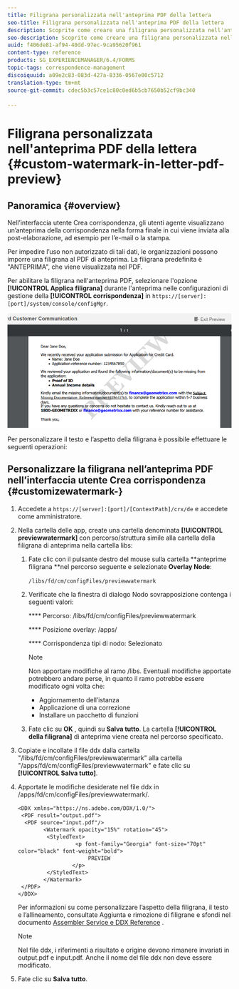 ```yaml
---
title: Filigrana personalizzata nell'anteprima PDF della lettera
seo-title: Filigrana personalizzata nell'anteprima PDF della lettera
description: Scoprite come creare una filigrana personalizzata nell'anteprima PDF della lettera.
seo-description: Scoprite come creare una filigrana personalizzata nell'anteprima PDF della lettera.
uuid: f406de81-af94-40dd-97ec-9ca95620f961
content-type: reference
products: SG_EXPERIENCEMANAGER/6.4/FORMS
topic-tags: correspondence-management
discoiquuid: a09e2c83-083d-427a-8336-0567e00c5712
translation-type: tm+mt
source-git-commit: cdec5b3c57ce1c80c0ed6b5cb7650b52cf9bc340

---
```



# Filigrana personalizzata nell&#39;anteprima PDF della lettera {#custom-watermark-in-letter-pdf-preview}

## Panoramica {#overview}

Nell’interfaccia utente Crea corrispondenza, gli utenti agente visualizzano un’anteprima della corrispondenza nella forma finale in cui viene inviata alla post-elaborazione, ad esempio per l’e-mail o la stampa.

Per impedire l’uso non autorizzato di tali dati, le organizzazioni possono imporre una filigrana al PDF di anteprima. La filigrana predefinita è &quot;ANTEPRIMA&quot;, che viene visualizzata nel PDF.

Per abilitare la filigrana nell&#39;anteprima PDF, selezionare l&#39;opzione **[!UICONTROL Applica filigrana]** durante l&#39;anteprima nelle configurazioni di gestione della **[!UICONTROL corrispondenza]** in `https://[server]:[port]/system/console/configMgr`.

![filigrana predefinita](assets/default-watermark.png)

Per personalizzare il testo e l’aspetto della filigrana è possibile effettuare le seguenti operazioni:

## Personalizzare la filigrana nell’anteprima PDF nell’interfaccia utente Crea corrispondenza {#customizewatermark-}

1. Accedete a `https://[server]:[port]/[ContextPath]/crx/de` e accedete come amministratore.
1. Nella cartella delle app, create una cartella denominata **[!UICONTROL previewwatermark]** con percorso/struttura simile alla cartella della filigrana di anteprima nella cartella libs:

   1. Fate clic con il pulsante destro del mouse sulla cartella **anteprime filigrana **nel percorso seguente e selezionate **Overlay Node**:

      `/libs/fd/cm/configFiles/previewwatermark`

   1. Verificate che la finestra di dialogo Nodo sovrapposizione contenga i seguenti valori:

      **** Percorso: /libs/fd/cm/configFiles/previewwatermark

      **** Posizione overlay: /apps/

      **** Corrispondenza tipi di nodo: Selezionato

      >[!NOTE]
      >
      >Non apportare modifiche al ramo /libs. Eventuali modifiche apportate potrebbero andare perse, in quanto il ramo potrebbe essere modificato ogni volta che:
      >
      >* Aggiornamento dell’istanza
      >* Applicazione di una correzione
      >* Installare un pacchetto di funzioni


   1. Fate clic su **OK** , quindi su **Salva tutto**. La cartella **[!UICONTROL della filigrana]** di anteprima viene creata nel percorso specificato.

1. Copiate e incollate il file ddx dalla cartella &quot;/libs/fd/cm/configFiles/previewwatermark&quot; alla cartella &quot;/apps/fd/cm/configFiles/previewwatermark&quot; e fate clic su **[!UICONTROL Salva tutto]**.
1. Apportate le modifiche desiderate nel file ddx in /apps/fd/cm/configFiles/previewwatermark/.

   ```
   <DDX xmlns="https://ns.adobe.com/DDX/1.0/">
    <PDF result="output.pdf">
     <PDF source="input.pdf"/>
           <Watermark opacity="15%" rotation="45">
            <StyledText>
                     <p font-family="Georgia" font-size="70pt" color="black" font-weight="bold">
                         PREVIEW
                    </p>
            </StyledText>
           </Watermark>
    </PDF>
   </DDX>
   ```

   Per informazioni su come personalizzare l’aspetto della filigrana, il testo e l’allineamento, consultate Aggiunta e rimozione di filigrane e sfondi nel documento [Assembler Service e DDX Reference](https://help.adobe.com/en_US/livecycle/11.0/ddxRef.pdf) .

   >[!NOTE]
   >
   >Nel file ddx, i riferimenti a risultato e origine devono rimanere invariati in output.pdf e input.pdf. Anche il nome del file ddx non deve essere modificato.

1. Fate clic su **Salva tutto**.

